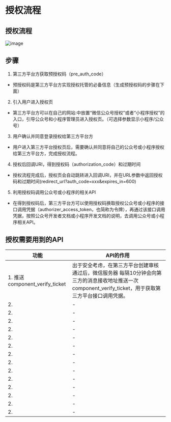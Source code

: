 # 授权流程

## 授权流程

![image](https://res.wx.qq.com/op_res/g360EANvw_kVk3WCt-rRVP5UNFVJ2pYjH6gQCmxVL58lWhow97U8wYXpB4gw-I-d)

## 步骤

1. 第三方平台方获取预授权码（pre_auth_code）
 - 预授权码是第三方平台方实现授权托管的必备信息（生成预授权码的步骤在下面）
2. 引入用户进入授权页
 - 第三方平台方可以在自己的网站:中放置“微信公众号授权”或者“小程序授权”的入口，引导公众号和小程序管理员进入授权页。（可选择参数显示小程序/公众号）
3. 用户确认并同意登录授权给第三方平台方
 - 用户进入第三方平台授权页后，需要确认并同意将自己的公众号或小程序授权给第三方平台方，完成授权流程。
4. 授权后回调URI，得到授权码（authorization_code）和过期时间
 - 授权流程完成后，授权页会自动跳转进入回调URI，并在URL参数中返回授权码和过期时间(redirect_url?auth_code=xxx&expires_in=600)
5. 利用授权码调用公众号或小程序的相关API
 - 在得到授权码后，第三方平台方可以使用授权码换取授权公众号或小程序的接口调用凭据（authorizer_access_token，也简称为令牌），再通过该接口调用凭据，按照公众号开发者文档或小程序开发文档的说明，去调用公众号或小程序相关API。



## 授权需要用到的API

功能 | API的作用
--- | ---
1. 推送component_verify_ticket | 出于安全考虑，在第三方平台创建审核通过后，微信服务器 每隔10分钟会向第三方的消息接收地址推送一次component_verify_ticket，用于获取第三方平台接口调用凭据。
2. | -
2. | -
2. | -
2. | -
2. | -
2. | -
2. | -
2. | -
2. | -
2. | -
2. | -
2. | -
2. | -
2. | -


